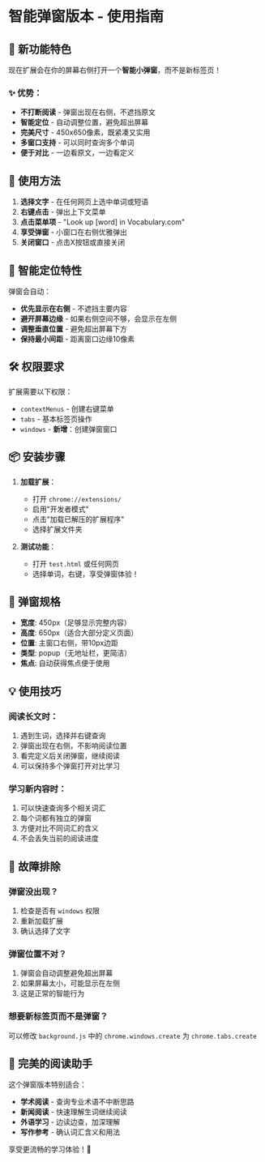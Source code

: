 # 智能弹窗版本 - 使用指南

## 🎯 新功能特色

现在扩展会在你的屏幕右侧打开一个**智能小弹窗**，而不是新标签页！

### ✨ 优势：
- **不打断阅读** - 弹窗出现在右侧，不遮挡原文
- **智能定位** - 自动调整位置，避免超出屏幕
- **完美尺寸** - 450x650像素，既紧凑又实用
- **多窗口支持** - 可以同时查询多个单词
- **便于对比** - 一边看原文，一边看定义

## 🚀 使用方法

1. **选择文字** - 在任何网页上选中单词或短语
2. **右键点击** - 弹出上下文菜单
3. **点击菜单项** - "Look up [word] in Vocabulary.com"
4. **享受弹窗** - 小窗口在右侧优雅弹出
5. **关闭窗口** - 点击X按钮或直接关闭

## 📐 智能定位特性

弹窗会自动：
- **优先显示在右侧** - 不遮挡主要内容
- **避开屏幕边缘** - 如果右侧空间不够，会显示在左侧
- **调整垂直位置** - 避免超出屏幕下方
- **保持最小间距** - 距离窗口边缘10像素

## 🛠️ 权限要求

扩展需要以下权限：
- `contextMenus` - 创建右键菜单
- `tabs` - 基本标签页操作
- `windows` - **新增**：创建弹窗窗口

## 📦 安装步骤

1. **加载扩展**：
   - 打开 `chrome://extensions/`
   - 启用"开发者模式"
   - 点击"加载已解压的扩展程序"
   - 选择扩展文件夹

2. **测试功能**：
   - 打开 `test.html` 或任何网页
   - 选择单词，右键，享受弹窗体验！

## 🎨 弹窗规格

- **宽度**: 450px（足够显示完整内容）
- **高度**: 650px（适合大部分定义页面）
- **位置**: 主窗口右侧，带10px边距
- **类型**: popup（无地址栏，更简洁）
- **焦点**: 自动获得焦点便于使用

## 💡 使用技巧

### 阅读长文时：
1. 遇到生词，选择并右键查询
2. 弹窗出现在右侧，不影响阅读位置
3. 看完定义后关闭弹窗，继续阅读
4. 可以保持多个弹窗打开对比学习

### 学习新内容时：
1. 可以快速查询多个相关词汇
2. 每个词都有独立的弹窗
3. 方便对比不同词汇的含义
4. 不会丢失当前的阅读进度

## 🔧 故障排除

### 弹窗没出现？
1. 检查是否有 `windows` 权限
2. 重新加载扩展
3. 确认选择了文字

### 弹窗位置不对？
1. 弹窗会自动调整避免超出屏幕
2. 如果屏幕太小，可能显示在左侧
3. 这是正常的智能行为

### 想要新标签页而不是弹窗？
可以修改 `background.js` 中的 `chrome.windows.create` 为 `chrome.tabs.create`

## 🎉 完美的阅读助手

这个弹窗版本特别适合：
- **学术阅读** - 查询专业术语不中断思路
- **新闻阅读** - 快速理解生词继续阅读
- **外语学习** - 边读边查，加深理解
- **写作参考** - 确认词汇含义和用法

享受更流畅的学习体验！🚀